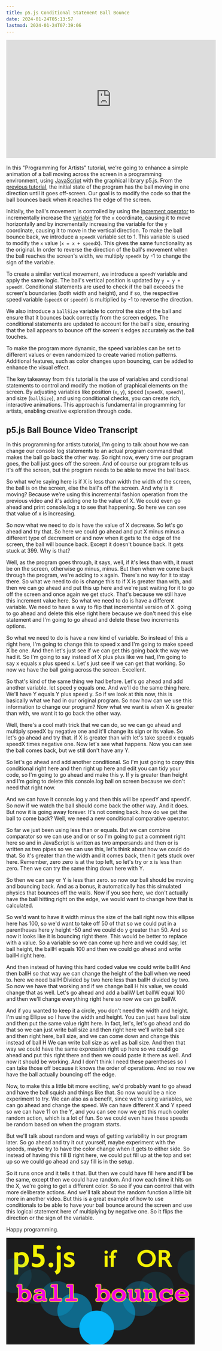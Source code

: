 ```yaml
---
title: p5.js Conditional Statement Ball Bounce
date: 2024-01-24T05:13:57
lastmod: 2024-01-24T07:39:06
---
```


<div class="iframe-16-9-container">
<iframe class="youTubeIframe" width="560" height="315" src="https://www.youtube.com/embed/y14SpHKL1gg?si=XlEGEaZWYJ_C8yf-?rel=0" title="YouTube video player" frameborder="0" allow="accelerometer; autoplay; clipboard-write; encrypted-media; gyroscope; picture-in-picture; web-share" allowfullscreen></iframe>
</div>

In this "Programming for Artists" tutorial, we're going to enhance a simple animation of a ball moving across the screen in a programming environment, using [JavaScript](../javascript.md) with the graphical library p5.js. From the [previous tutorial](./conditional-statements-p5-js.md), the initial state of the program has the ball moving in one direction until it goes off-screen. Our goal is to modify the code so that the ball bounces back when it reaches the edge of the screen.

Initially, the ball's movement is controlled by using the [increment operator](./increment-operator-p5-js.md) to incrementally increase the [variable](./variables-p5-js.md) for the `x` coordinate, causing it to move horizontally and by incrementally increasing the variable for the `y` coordinate, causing it to move in the vertical direction. To make the ball bounce back, we introduce a `speedX` variable set to 1. This variable is used to modify the `x` value (`x = x + speedX`). This gives the same functionality as the original. In order to reverse the direction of the ball's movement when the ball reaches the screen's width, we multiply `speedX` by -1 to change the sign of the variable.

To create a similar vertical movement, we introduce a `speedY` variable and apply the same logic. The ball's vertical position is updated by `y = y + speedY`. Conditional statements are used to check if the ball exceeds the screen's boundaries (both width and height), and if so, the respective speed variable (`speedX` or `speedY`) is multiplied by -1 to reverse the direction.

We also introduce a `ballSize` variable to control the size of the ball and ensure that it bounces back correctly from the screen edges. The conditional statements are updated to account for the ball's size, ensuring that the ball appears to bounce off the screen's edges accurately as the ball touches.

To make the program more dynamic, the speed variables can be set to different values or even randomized to create varied motion patterns. Additional features, such as color changes upon bouncing, can be added to enhance the visual effect.

The key takeaway from this tutorial is the use of variables and conditional statements to control and modify the motion of graphical elements on the screen. By adjusting variables like position (`x`, `y`), speed (`speedX`, `speedY`), and size (`ballSize`), and using conditional checks, you can create rich, interactive animations. This approach is fundamental in programming for artists, enabling creative exploration through code.

## p5.js Ball Bounce Video Transcript

In this programming for artists tutorial, I'm going to talk about how we can change our console log statements to an actual program command that makes the ball go back the other way. So right now, every time our program goes, the ball just goes off the screen. And of course our program tells us it's off the screen, but the program needs to be able to move the ball back.

So what we're saying here is if X is less than width the width of the screen, the ball is on the screen, else the ball's off the screen. And why is it moving? Because we're using this incremental fashion operation from the previous video and it's adding one to the value of X. We could even go ahead and print console.log x to see that happening. So here we can see that value of x is increasing.

So now what we need to do is have the value of X decrease. So let's go ahead and try that. So here we could go ahead and put X minus minus a different type of decrement or and now when it gets to the edge of the screen, the ball will bounce back. Except it doesn't bounce back. It gets stuck at 399. Why is that?

Well, as the program goes through, it says, well, if it's less than with, it must be on the screen, otherwise go minus, minus. But then when we come back through the program, we're adding to x again. There's no way for it to stay there. So what we need to do is change this to if X is greater than with, and then we can go ahead and put this up here and we're just waiting for it to go off the screen and once again we get stuck. That's because we still have this increment value here. So what we need to do is have a different variable. We need to have a way to flip that incremental version of X. going to go ahead and delete this else right here because we don't need this else statement and I'm going to go ahead and delete these two increments options.

So what we need to do is have a new kind of variable. So instead of this a right here, I'm going to change this to speed x and I'm going to make speed X be one. And then let's just see if we can get this going back the way we had it. So I'm going to say instead of X plus plus like we had, I'm going to say x equals x plus speed x. Let's just see if we can get that working. So now we have the ball going across the screen. Excellent.

So that's kind of the same thing we had before. Let's go ahead and add another variable. let speed y equals one. And we'll do the same thing here. We'll have Y equals Y plus speed y. So if we look at this now, this is basically what we had in our original program. So now how can we use this information to change our program? Now what we want is when X is greater than with, we want it to go back the other way.

Well, there's a cool math trick that we can do, so we can go ahead and multiply speedX by negative one and it'll change its sign or its value. So let's go ahead and try that. if X is greater than with let's take speed x equals speedX times negative one. Now let's see what happens. Now you can see the ball comes back, but we still don't have any Y.

So let's go ahead and add another conditional. So I'm just going to copy this conditional right here and then right up here and edit you can tidy your code, so I'm going to go ahead and make this y. If y is greater than height and I'm going to delete this console.log ball on screen because we don't need that right now.

And we can have it console.log y and then this will be speedY and speedY. So now if we watch the ball should come back the other way. And it does. But now it is going away forever. It's not coming back. how do we get the ball to come back? Well, we need a new conditional comparative operator.

So far we just been using less than or equals. But we can combine comparator so we can use and or or so I'm going to put a comment right here so and in JavaScript is written as two ampersands and then or is written as two pipes so we can use this, let's think about how we could do that. So it's greater than the width and it comes back, then it gets stuck over here. Remember, zero zero is at the top left, so let's try or x is less than zero. Then we can try the same thing down here with Y.

So then we can say or Y is less than zero. so now our ball should be moving and bouncing back. And as a bonus, it automatically has this simulated physics that bounces off the walls. Now if you see here, we don't actually have the ball hitting right on the edge, we would want to change how that is calculated.

So we'd want to have it width minus the size of the ball right now this ellipse here has 100, so we'd want to take off 50 of that so we could put in a parentheses here y height -50 and we could do y greater than 50. And so now it looks like it is bouncing right there. This would be better to replace with a value. So a variable so we can come up here and we could say, let ball height, the ballH equals 100 and then we could go ahead and write ballH right here.

And then instead of having this hard coded value we could write ballH And then ballH so that way we can change the height of the ball when we need to. here we need ballH Divided by two here less than ballH divided by two. So now we have that working and if we change ball H his value,
we could change that as well. Let's go ahead and add a ballW Let ballW equal 100 and then we'll change everything right here so now we can go ballW.

And if you wanted to keep it a circle, you don't need the width and height. I'm using Ellipse so I have the width and height. You can just have ball size and then put the same value right here. In fact, let's, let's go ahead and do that so we can just write ball size and then right here we'll write ball size and then right here, ball size, and we can come down and change this instead of ball H We can write ball size as well as ball size. And then that way we could have the same expression right up here so we could go ahead and put this right there and then we could paste it there as well. And now it should be working. And I don't think I need these parentheses so I can take those off because it knows the order of operations. And so now we have the ball actually bouncing off the edge.

Now, to make this a little bit more exciting, we'd probably want to go ahead and have the ball squish and things like that. So now would be a nice experiment to try. We can also as a benefit, since we're using variables, we can go ahead and change the speed. We can have different X and Y speed so we can have 11 on the Y, and you can see now we get this much cooler random action, which is a lot of fun. So we could even have these speeds be random based on when the program starts.

But we'll talk about random and ways of getting variability in our program later. So go ahead and try it out yourself, maybe experiment with the speeds, maybe try to have the color change when it gets to either side. So instead of having this fill B right here, we could put fill up at the top and set up so we could go ahead and say fill is in the setup.

So it runs once and it tells it that. But then we could have fill here and it'll be the same, except then we could have random. And now each time it hits on the X, we're going to get a different color. So see if you can control that with more deliberate actions. And we'll talk about the random function a little bit more in another video. But this is a great example of how to use conditionals to be able to have your ball bounce around the screen and use this logical statement here of multiplying by negative one. So it flips the direction or the sign of the variable.

Happy programming.

[![if OR conditional ball bounce javascript p5.js](./attachments/if-or-conditional-ball-bounce-thumb.jpg)](./attachments/if-or-conditional-ball-bounce-thumb.jpg)
